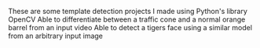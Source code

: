 These are some template detection projects I made using Python's library OpenCV
Able to differentiate between a traffic cone and a normal orange barrel from an input video
Able to detect a tigers face using a similar model from an arbitrary input image 

